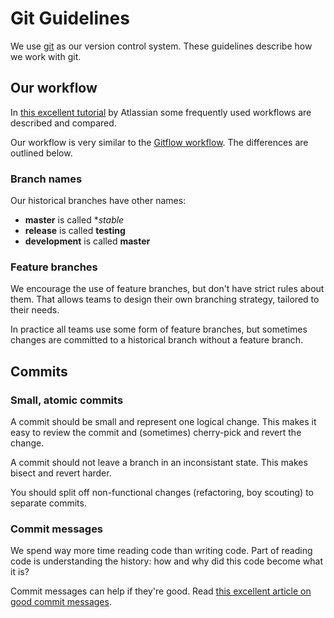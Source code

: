 # Git Guidelines

We use [git](https://git-scm.com/) as our version control system. These guidelines describe how we work with git.

## Our workflow

In [this excellent tutorial](https://www.atlassian.com/git/tutorials/comparing-workflows) by Atlassian some frequently
used workflows are described and compared.

Our workflow is very similar to the [Gitflow workflow](https://www.atlassian.com/git/tutorials/comparing-workflows/gitflow-workflow).
The differences are outlined below.

### Branch names

Our historical branches have other names:

- **master** is called **stable*
- **release** is called **testing**
- **development** is called **master**

### Feature branches

We encourage the use of feature branches, but don't have strict rules about them. That allows teams to design their own
branching strategy, tailored to their needs.

In practice all teams use some form of feature branches, but sometimes changes are committed to a historical branch
without a feature branch.

## Commits

### Small, atomic commits

A commit should be small and represent one logical change. This makes it easy to review the commit and (sometimes)
cherry-pick and revert the change.

A commit should not leave a branch in an inconsistant state. This makes bisect and revert harder.

You should split off non-functional changes (refactoring, boy scouting) to separate commits.

### Commit messages

We spend way more time reading code than writing code. Part of reading code is understanding the history: how and why
did this code become what it is?

Commit messages can help if they're good. Read [this excellent article on good commit messages](http://chris.beams.io/posts/git-commit/).